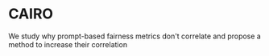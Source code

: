 # CAIRO
We study why prompt-based fairness metrics don't correlate and propose a method to increase their correlation
